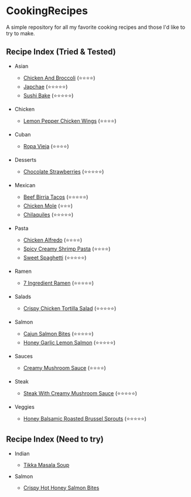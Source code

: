 # CookingRecipes
A simple repository for all my favorite cooking recipes and those I'd like to try to make.  

## Recipe Index (Tried & Tested)
- Asian
    - [Chicken And Broccoli](Asian/ChickenAndBroccoli.md) (:star::star::star::star:)
    - [Japchae](Asian/Japchae.md) (:star::star::star::star::star:)
    - [Sushi Bake](Asian/SushiBake.md) (:star::star::star::star::star:)

- Chicken
    - [Lemon Pepper Chicken Wings](Chicken/LemonPepperChickenWings.md) (:star::star::star::star:)

- Cuban
    - [Ropa Vieja](Cuban/RopaVieja.md) (:star::star::star::star:)

- Desserts
    - [Chocolate Strawberries](Desserts/ChocolateStrawberries.md) (:star::star::star::star::star:)

- Mexican
    - [Beef Birria Tacos](Mexican/BeefBirriaTacos.md) (:star::star::star::star::star:)
    - [Chicken Mole](Mexican/ChickenMole.md) (:star::star::star:)
    - [Chilaquiles](Mexican/Chilaquiles.md) (:star::star::star::star::star:)

- Pasta
    - [Chicken Alfredo](Pasta/ChickenAlfredo.md) (:star::star::star::star:)
    - [Spicy Creamy Shrimp Pasta](Pasta/SpicyCreamyShrimpPasta.md) (:star::star::star::star:)
    - [Sweet Spaghetti](Pasta/SweetSpaghetti.md) (:star::star::star::star::star:)

- Ramen
    - [7 Ingredient Ramen](Ramen/7IngredientRamen.md) (:star::star::star::star::star:)

- Salads
    - [Crispy Chicken Tortilla Salad](Salads/CrispyChickenTortillaSalad.md) (:star::star::star::star::star:)

- Salmon
    - [Cajun Salmon Bites](Salmon/CajunSalmonBites.md) (:star::star::star::star::star:)
    - [Honey Garlic Lemon Salmon](Salmon/HoneyGarlicLemonSalmon.md) (:star::star::star::star::star:)

- Sauces
    - [Creamy Mushroom Sauce](Sauces/CreamyMushroomSauce.md) (:star::star::star::star:)

- Steak
    - [Steak With Creamy Mushroom Sauce](Steak/SteakWithCreamyMushroomSauce.md) (:star::star::star::star::star:)

- Veggies
    - [Honey Balsamic Roasted Brussel Sprouts](Veggies/HoneyBalsamicRoastedBrusselSprouts.md) (:star::star::star::star::star:)


## Recipe Index (Need to try)
- Indian
    - [Tikka Masala Soup](Indian/TikkaMasalaSoup.md)

- Salmon
    - [Crispy Hot Honey Salmon Bites](Salmon/CrispyHotHoneySalmonBites.md)
